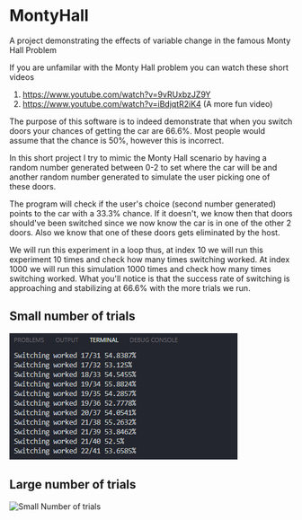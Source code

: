 # MontyHall
A project demonstrating the effects of variable change in the famous Monty Hall Problem

If you are unfamilar with the Monty Hall problem you can watch these short videos
1. https://www.youtube.com/watch?v=9vRUxbzJZ9Y
2. https://www.youtube.com/watch?v=iBdjqtR2iK4 (A more fun video)

The purpose of this software is to indeed demonstrate that when you switch doors your chances of getting the car are 66.6%.
Most people would assume that the chance is 50%, however this is incorrect.  

In this short project I try to mimic the Monty Hall scenario by having a random number generated between 0-2 to set where the car will be and another random number generated to simulate the user picking one of these doors.

The program will check if the user's choice (second number generated) points to the car with a 33.3% chance. If it doesn't, we know then that doors should've been switched since we now know the car is in one of the other 2 doors. Also we know that one of these doors gets eliminated by the host.

We will run this experiment in a loop thus, at index 10 we will run this experiment 10 times and check how many times switching worked. At index 1000 we will run this simulation 1000 times and check how many times switching worked. What you'll notice is that the success rate of switching is approaching and stabilizing at 66.6% with the more trials we run.

## Small number of trials
![Small Number of trials](https://github.com/AikamBoparai/MontyHall/blob/master/images/smallNumTrials.png)

## Large number of trials
![Small Number of trials](https://github.com/AikamBoparai/MontyHall/blob/master/images/largeNumTrials.png)
